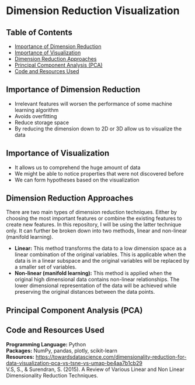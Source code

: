 # Dimension Reduction Visualization

## Table of Contents  

<!--ts-->
   * [Importance of Dimension Reduction](#importance-of-dimension-reduction)
   * [Importance of Visualization](#importance-of-visualization)
   * [Dimension Reduction Approaches](#dimension-reduction-approaches)
   * [Principal Component Analysis (PCA)](#Principal-Component-Analysis-(PCA))
   * [Code and Resources Used](#code-and-resources-used)
<!--te-->

## Importance of Dimension Reduction

* Irrelevant features will worsen the performance of some machine learning algorithm
* Avoids overfitting
* Reduce storage space
* By reducing the dimension down to 2D or 3D allow us to visualize the data

## Importance of Visualization

* It allows us to comprehend the huge amount of data
* We might be able to notice properties that were not discovered before
* We can form hypotheses based on the visualization

## Dimension Reduction Approaches

There are two main types of dimension reduction techniques. Either by choosing the most important features or combine the existing features to create new features. In this repository, I will be using the latter technique only. It can further be broken down into two methods, linear and non-linear (manifold learning). 

* **Linear:** This method transforms the data to a low dimension space as a linear combination of the original variables. This is applicable when the data is in a linear subspace and the original variables will be replaced by a smaller set of variables. 
* **Non-linear (manifold learning):** This method is applied when the original high dimensional data contains non-linear relationships. The lower dimensional representation of the data will be achieved while preserving the original distances between the data points.

## Principal Component Analysis (PCA)


## Code and Resources Used

**Programming Language:** Python  
**Packages:** NumPy, pandas, plotly, scikit-learn  
**Resources:**
https://towardsdatascience.com/dimensionality-reduction-for-data-visualization-pca-vs-tsne-vs-umap-be4aa7b1cb29  
V.S, S., & Surendran, S. (2015). A Review of Various Linear and Non Linear Dimensionality Reduction Techniques.
